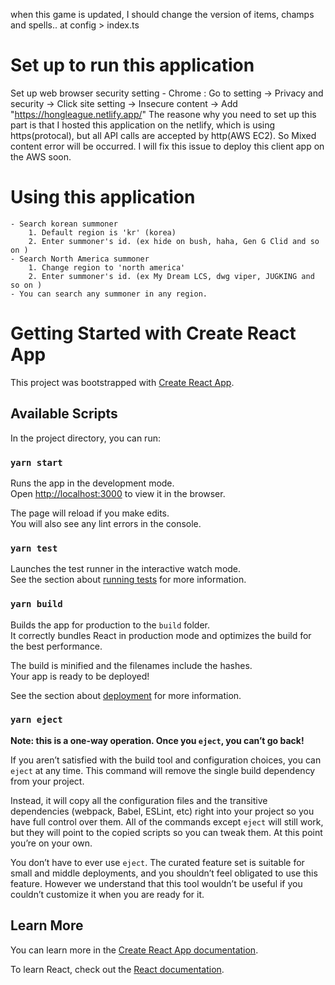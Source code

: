 <!-- updated to new instance named AWS_EC2_Jaden. -->
<!-- This Application -->
when this game is updated, I should change the version of items, champs and spells.. at config > index.ts
# Set up to run this application
Set up web browser security setting
    - Chrome : Go to setting -> Privacy and security -> Click site setting -> Insecure content -> Add "https://hongleague.netlify.app/"
    The reasone why you need to set up this part is that I hosted this application on the netlify, which is using https(protocal), but all API calls are accepted by http(AWS EC2).
    So Mixed content error will be occurred. I will fix this issue to deploy this client app on the AWS soon.
# Using this application
    - Search korean summoner
        1. Default region is 'kr' (korea)
        2. Enter summoner's id. (ex hide on bush, haha, Gen G Clid and so on )
    - Search North America summoner
        1. Change region to 'north america'
        2. Enter summoner's id. (ex My Dream LCS, dwg viper, JUGKING and so on )
    - You can search any summoner in any region.
# Getting Started with Create React App

This project was bootstrapped with [Create React App](https://github.com/facebook/create-react-app).

## Available Scripts

In the project directory, you can run:

### `yarn start`

Runs the app in the development mode.\
Open [http://localhost:3000](http://localhost:3000) to view it in the browser.

The page will reload if you make edits.\
You will also see any lint errors in the console.

### `yarn test`

Launches the test runner in the interactive watch mode.\
See the section about [running tests](https://facebook.github.io/create-react-app/docs/running-tests) for more information.

### `yarn build`

Builds the app for production to the `build` folder.\
It correctly bundles React in production mode and optimizes the build for the best performance.

The build is minified and the filenames include the hashes.\
Your app is ready to be deployed!

See the section about [deployment](https://facebook.github.io/create-react-app/docs/deployment) for more information.

### `yarn eject`

**Note: this is a one-way operation. Once you `eject`, you can’t go back!**

If you aren’t satisfied with the build tool and configuration choices, you can `eject` at any time. This command will remove the single build dependency from your project.

Instead, it will copy all the configuration files and the transitive dependencies (webpack, Babel, ESLint, etc) right into your project so you have full control over them. All of the commands except `eject` will still work, but they will point to the copied scripts so you can tweak them. At this point you’re on your own.

You don’t have to ever use `eject`. The curated feature set is suitable for small and middle deployments, and you shouldn’t feel obligated to use this feature. However we understand that this tool wouldn’t be useful if you couldn’t customize it when you are ready for it.

## Learn More

You can learn more in the [Create React App documentation](https://facebook.github.io/create-react-app/docs/getting-started).

To learn React, check out the [React documentation](https://reactjs.org/).
